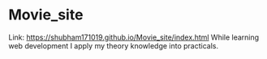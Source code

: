 # Movie_site
Link: https://shubham171019.github.io/Movie_site/index.html
While learning web development I apply my theory knowledge into practicals.  
